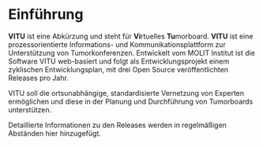 # Einführung

<print-header/>

**VITU** ist eine Abkürzung und steht für **Vi**rtuelles **Tu**morboard. **VITU** ist eine prozessorientierte Informations- und Kommunikationsplattform zur Unterstützung von Tumorkonferenzen. Entwickelt vom MOLIT Institut ist die Software VITU web-basiert und folgt als Entwicklungsprojekt einem zyklischen Entwicklungsplan, mit drei Open Source veröffentlichten Releases pro Jahr.

VITU soll die ortsunabhängige, standardisierte Vernetzung von Experten ermöglichen und diese in der Planung und Durchführung von Tumorboards unterstützen.

Detaillierte Informationen zu den Releases werden in regelmäßigen Abständen hier hinzugefügt.
